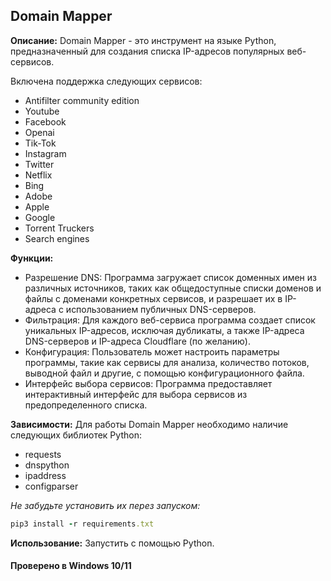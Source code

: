 ## Domain Mapper


**Описание:** Domain Mapper - это инструмент на языке Python, предназначенный для создания списка IP-адресов популярных веб-сервисов.

Включена поддержка следующих сервисов:
- Antifilter community edition
- Youtube
- Facebook
- Openai
- Tik-Tok
- Instagram
- Twitter
- Netflix
- Bing
- Adobe
- Apple
- Google
- Torrent Truckers
- Search engines



**Функции:**
- Разрешение DNS: Программа загружает список доменных имен из различных источников, таких как общедоступные списки доменов и файлы с доменами конкретных сервисов, и разрешает их в IP-адреса с использованием публичных DNS-серверов.
- Фильтрация: Для каждого веб-сервиса программа создает список уникальных IP-адресов, исключая дубликаты, а также IP-адреса DNS-серверов и IP-адреса Cloudflare (по желанию).
- Конфигурация: Пользователь может настроить параметры программы, такие как сервисы для анализа, количество потоков, выводной файл и другие, с помощью конфигурационного файла.
- Интерфейс выбора сервисов: Программа предоставляет интерактивный интерфейс для выбора сервисов из предопределенного списка.



**Зависимости:** Для работы Domain Mapper необходимо наличие следующих библиотек Python:
- requests
- dnspython
- ipaddress
- configparser

*Не забудьте установить их перез запуском:*
```rb
pip3 install -r requirements.txt
```



**Использование:** Запустить с помощью Python.



#### Проверено в Windows 10/11
